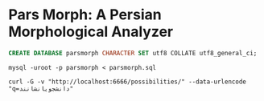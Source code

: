 # Pars Morph: A Persian Morphological Analyzer

```sql
CREATE DATABASE parsmorph CHARACTER SET utf8 COLLATE utf8_general_ci;
```

```shell
mysql -uroot -p parsmorph < parsmorph.sql
```

```shell
curl -G -v "http://localhost:6666/possibilities/" --data-urlencode "q=دانشجویانشانند"
```
